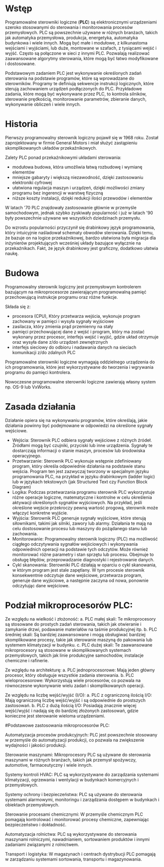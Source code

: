 # Wstęp

Programowalne sterowniki logiczne (**PLC**) są elektronicznymi urządzeniami szeroko stosowanymi do sterowania i monitorowania procesów przemysłowych. PLC są powszechnie używane w różnych branżach, takich jak automatyka przemysłowa, produkcja, energetyka, automatyka budynkowa i wiele innych. Mogą być małe i modułowe, z kilkunastoma wejściami i wyjściami, lub duże, montowane w szafach, z tysiącami wejść i wyjść. Często są połączone w sieci z innymi PLC. Pozwalają realizować zaawansowane algorytmy sterowania, które mogą być łatwo modyfikowane i dostosowane.

Podstawowym zadaniem PLC jest wykonywanie określonych zadań sterowania na podstawie programów, które są wprowadzane do sterowników. Programy te definiują sekwencje instrukcji logicznych, które sterują zachowaniem urządzeń podłączonych do PLC. Przykładowe zadania, które mogą być wykonywane przez PLC, to kontrola silników, sterowanie prędkością, monitorowanie parametrów, zbieranie danych, wykonywanie obliczeń i wiele innych.

# Historia

Pierwszy programowalny sterownik logiczny pojawił się w 1968 roku. Został zaprojektowany w firmie General Motors i miał służyć zastąpieniu skomplikowanych układów przekaźnikowych. 

Zalety PLC ponad przekaźnikowymi układami sterowania:
- modułowa budowa, która umożliwia łatwą rozbudowę i wymianę elementów
- mniejsze gabaryty i większą niezawodność, dzięki zastosowaniu elektroniki cyfrowej
- ułatwiona regulacja maszyn i urządzeń, dzięki możliwości zmiany programu bez ingerencji w warstwę fizyczną
- niższe koszty instalacji, dzięki redukcji ilości przewodów i elementów

W latach '70 PLC znajdowały zastosowanie głównie w przemyśle samochodowym, jednak szybko zyskiwały popularność i już w latach '90 były powszechnie używane we wszystkich dziedzinach przemysłu.

Do wzrostu popularności przyczynił się drabinkowy język programowania, który intuicyjnie naśladował schematy obwodów sterowania. Dzięki temu, że bazuje on na logice przekaźnikowej, bardzo ułatwiona była migracja dla inżynierów projektujących wcześniej układy bazujące wyłącznie na przekaźnikach. Fakt, że język drabinkowy jest graficzny, dodatkowo ułatwia naukę.

# Budowa 

Programowalny sterownik logiczny jest przemysłowym kontrolerem bazującym na mikroprocesorze zawierającym programowalną pamięć przechowującą instrukcje programu oraz różne funkcje.

Składa się z:
- procesora (CPU), Który przetwarza wejścia, wykonuje program zachowany w pamięci i wysyła sygnały wyjściowe
- zasilacza, który zmienia prąd przemienny na stały 
- pamięci przechowującej dane z wejść i program, który ma zostać wykonany przez procesor, interfejs wejść i wyjść, gdzie układ otrzymuje oraz wysyła dane z/do urządzeń zewnętrznych
- interfejs sieciowy do odbioru i nadawania danych na sieciach komunikacji z/do zdalnych PLC

Programowalne sterowniki logiczne wymagają oddzielnego urządzenia do ich programowania, które jest wykorzystywane do tworzenia i wgrywania programu do pamięci kontrolera.

Nowoczesne programowalne sterowniki logiczne zawierają własny system np. OS-9 lub VxWorks.

# Zasada działania
Działanie opiera się na wykonywaniu programów, które określają, jakie działania powinny być podejmowane w odpowiedzi na określone sygnały wejściowe.
- Wejścia: Sterownik PLC odbiera sygnały wejściowe z różnych źródeł. Źródłami mogą być czujniki, przyciski lub inne urządzenia. Sygnały te dostarczają informacji o stanie maszyn, procesów lub środowiska operacyjnego.
- Przetwarzanie: Sterownik PLC wykonuje wstępnie zdefiniowany program, który określa odpowiednie działania na podstawie stanu wejścia. Program ten jest zazwyczaj tworzony w specjalnym języku programowania PLC, na przykład w języku drabinkowym (ladder logic) lub w językach tekstowych (jak Structured Text czy Function Block Diagram)
- Logika: Podczas przetwarzania programu sterownik PLC wykorzystuje różne operacje logiczne, matematyczne i kontrolne w celu określenia aktywacji określonych sygnałów wyjściowych. Na przykład, jeśli określone wejście przekroczy pewną wartość progową, sterownik może włączyć konkretne wyjście.
- Wyjścia: Sterownik PLC generuje sygnały wyjściowe, które sterują siłownikami, takimi jak silniki, zawory lub alarmy. Działania te mają na celu dostosowanie procesu lub maszyny do pożądanego stanu lub zachowania.
- Monitorowanie: Programowalny sterownik logiczny (PLC) ma możliwość ciągłego odczytywania sygnałów wejściowych i wykonywania odpowiednich operacji na podstawie tych odczytów. Może również monitorować różne parametry i stan sprzętu lub procesu. Obejmuje to obsługę błędów, przeprowadzanie diagnostyki i rejestrowanie danych.
- Cykl skanowania: Sterowniki PLC działają w oparciu o cykl skanowania, w którym program jest stale zapętlany. W tym procesie sterownik konsekwentnie odczytuje dane wejściowe, przetwarza program, generuje dane wyjściowe, a następnie zaczyna od nowa, ponownie odczytując dane wejściowe.

# Podział mikroprocesorów PLC:

Ze względu na wielkość i złożoność:
a. PLC małej skali: Te mikroprocesory są stosowane do prostych zadań sterowania, takich jak otwieranie i zamykanie drzwi, podawanie materiałów na taśmie produkcyjnej itp.
b. PLC średniej skali: Są bardziej zaawansowane i mogą obsługiwać bardziej skomplikowane procesy, takie jak sterowanie maszyną do pakowania lub systemem klimatyzacji w budynku.
c. PLC dużej skali: Te zaawansowane mikroprocesory są stosowane w skomplikowanych systemach przemysłowych, takich jak linie produkcyjne samochodów, instalacje chemiczne i rafinerie.

Ze względu na architekturę:
a. PLC jednoprocesorowe: Mają jeden główny procesor, który obsługuje wszystkie zadania sterowania.
b. PLC wieloprocesorowe: Wykorzystują wiele procesorów, co pozwala na równoczesne wykonywanie wielu zadań i skomplikowanych operacji.

Ze względu na liczbę wejść/wyjść (I/O):
a. PLC z ograniczoną ilością I/O: Mają ograniczoną liczbę wejść/wyjść i są odpowiednie do prostszych zastosowań.
b. PLC z dużą ilością I/O: Posiadają znacznie więcej wejść/wyjść i nadają się do bardziej złożonych zastosowań, gdzie konieczne jest sterowanie wieloma urządzeniami.

#Podstawowe zastosowania mikroprocesorów PLC:

Automatyzacja procesów produkcyjnych: PLC jest powszechnie stosowany w przemyśle do automatyzacji produkcji, co pozwala na zwiększenie wydajności i jakości produkcji.

Sterowanie maszynami: Mikroprocesory PLC są używane do sterowania maszynami w różnych branżach, takich jak przemysł spożywczy, automotive, farmaceutyczny i wiele innych.

Systemy kontroli HVAC: PLC są wykorzystywane do zarządzania systemami klimatyzacji, ogrzewania i wentylacji w budynkach komercyjnych i przemysłowych.

Systemy ochrony i bezpieczeństwa: PLC są używane do sterowania systemami alarmowymi, monitoringu i zarządzania dostępem w budynkach i obiektach przemysłowych.

Sterowanie procesami chemicznymi: W przemyśle chemicznym PLC pomagają kontrolować i monitorować procesy chemiczne, zapewniając bezpieczeństwo i dokładność.

Automatyzacja rolnictwa: PLC są wykorzystywane do sterowania maszynami rolniczymi, nawadnianiem, sortowaniem produktów i innymi zadaniami związanymi z rolnictwem.

Transport i logistyka: W magazynach i centrach dystrybucji PLC pomagają w zarządzaniu systemami sortowania, transportu i magazynowania.
